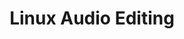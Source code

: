 ---
dtend: 2004-12-06 20:00:00 -0500
dtstart: 2004-12-06 18:00:00 -0500
location: Mid Hudson Library System Auditorium
mhvlug_url: /meetings/2004/linux-audio-editing
presenter: Mike Grundy
title: Linux Audio Editing
type: meeting
---